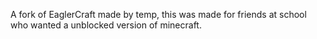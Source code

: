 A fork of EaglerCraft made by temp, this was made for friends at school who wanted a unblocked version of minecraft.
